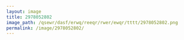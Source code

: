 ```yaml
---
layout: image
title: 2978052802
image_path: /qsewr/dasf/erwq/reeqr/rwer/ewqr/tttt/2978052802.png
permalink: /image/2978052802/
---
```

